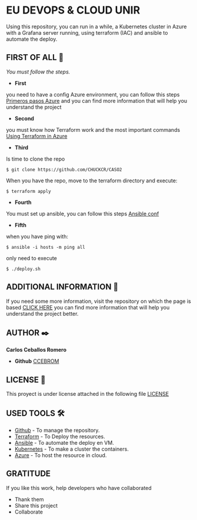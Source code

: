 ﻿# EU DEVOPS & CLOUD UNIR

Using this repository, you can run in a while, a Kubernetes cluster in Azure with a Grafana server running, using terraform (IAC) and ansible to automate the deploy.

## FIRST OF ALL 🚀

_You must follow the steps._

* **First** 

you need to have a config Azure environment, you can follow this steps [Primeros pasos Azure](https://github.com/jadebustos/devopslabs/blob/master/labs-azure/00-primeros-pasos-azure.md) and you can find more information that will help you understand the project
 
* **Second** 

you must know how Terraform work and the most important commands  [Using Terraform in Azure](https://github.com/jadebustos/devopslabs/blob/master/labs-azure/01-desplegando-vm-en-azure-con-terraform.md)

* **Third** 

Is time to clone the repo 

```
$ git clone https://github.com/CHUCKCR/CASO2
```
When you have the repo, move to the terraform directory and execute: 

```
$ terraform apply
```

* **Fourth**

You must set up ansible, you can follow this steps [Ansible conf](https://github.com/jadebustos/devopslabs/blob/master/labs-ansible/00-primeros-pasos.md)

* **Fifth**

when you have ping with:

```
$ ansible -i hosts -m ping all
```

only need to execute 

```
$ ./deploy.sh 
```

## ADDITIONAL INFORMATION 📖

If you need some more information, visit the repository on which the page is based [CLICK HERE](https://github.com/jadebustos/devopslabs) you can find more information that will help you understand the project better.



## AUTHOR ✒️

**Carlos Ceballos Romero** 

* **Github** [CCEBROM](https://github.com/CHUCKCR)



## LICENSE 📄

This proyect is under license attached in the following file [LICENSE](LICENSE.md)


## USED TOOLS  🛠️


* [Github](https://github.com/) - To manage the repository.
* [Terraform](https://www.terraform.io) - To Deploy the resources.
* [Ansible](https://www.ansible.com) - To automate the deploy en VM.
* [Kubernetes](https://kubernetes.io) - To make a cluster the containers.
* [Azure](https://portal.azure.com) - To host the resource in cloud.


## GRATITUDE

If you like this work, help developers who have collaborated

* Thank them
* Share this project 
* Collaborate



